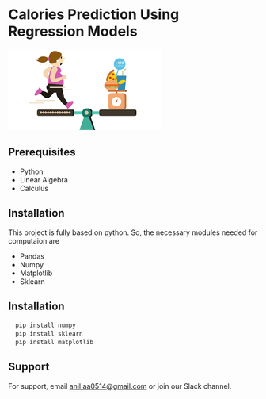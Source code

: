 
# Calories Prediction Using Regression Models




![](https://raw.githubusercontent.com/Anil0205/Calories-Burnt-prediction-using-ML-techiques-/main/Images/calories.png)


## Prerequisites


 - Python
- Linear Algebra
-  Calculus
## Installation

This project is fully based on python. So, the necessary modules needed for computaion are


- Pandas 
- Numpy
- Matplotlib
- Sklearn

    


## Installation


```bash
  pip install numpy
  pip install sklearn
  pip install matplotlib
```
    
## Support

For support, email anil.aa0514@gmail.com or join our Slack channel.

